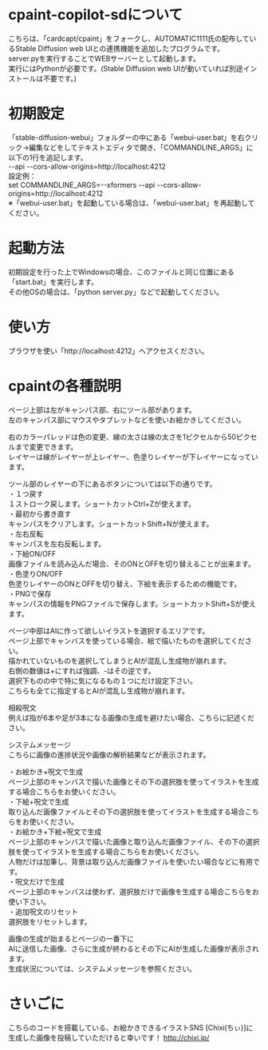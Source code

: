 # cpaint-copilot-sdについて  
こちらは、「cardcapt/cpaint」をフォークし、AUTOMATIC1111氏の配布しているStable Diffusion web UIとの連携機能を追加したプログラムです。  
server.pyを実行することでWEBサーバーとして起動します。  
実行にはPythonが必要です。(Stable Diffusion web UIが動いていれば別途インストールは不要です。)  
  
# 初期設定  
「stable-diffusion-webui」フォルダーの中にある「webui-user.bat」を右クリック→編集などをしてテキストエディタで開き、「COMMANDLINE_ARGS」に以下の1行を追記します。  
 --api --cors-allow-origins=http://localhost:4212  
設定例：  
set COMMANDLINE_ARGS=--xformers --api --cors-allow-origins=http://localhost:4212  
※「webui-user.bat」を起動している場合は、「webui-user.bat」を再起動してください。  
  
# 起動方法  
初期設定を行った上でWindowsの場合、このファイルと同じ位置にある「start.bat」を実行します。  
その他OSの場合は、「python server.py」などで起動してください。  
  
# 使い方  
ブラウザを使い「http://localhost:4212」へアクセスください。  
  
# cpaintの各種説明  
ページ上部は左がキャンパス部、右にツール部があります。  
左のキャンパス部にマウスやタブレットなどを使いお絵かきしてください。  
  
右のカラーパレッドは色の変更、線の太さは線の太さを1ピクセルから50ピクセルまで変更できます。  
レイヤーは線がレイヤーが上レイヤー、色塗りレイヤーが下レイヤーになっています。  
  
ツール部のレイヤーの下にあるボタンについては以下の通りです。  
・１つ戻す  
１ストローク戻します。ショートカットCtrl+Zが使えます。  
・最初から書き直す  
キャンパスをクリアします。ショートカットShift+Nが使えます。  
・左右反転  
キャンパスを左右反転します。  
・下絵ON/OFF  
画像ファイルを読み込んだ場合、そのONとOFFを切り替えることが出来ます。  
・色塗りON/OFF  
色塗りレイヤーのONとOFFを切り替え、下絵を表示するための機能です。  
・PNGで保存  
キャンパスの情報をPNGファイルで保存します。ショートカットShift+Sが使えます。  
  
ページ中部はAIに作って欲しいイラストを選択するエリアです。  
ページ上部でキャンバスを使っている場合、絵で描いたものを選択してください。  
描かれていないものを選択してしまうとAIが混乱し生成物が崩れます。  
右側の数値は+にすれば強調、-はその逆です。  
選択下ものの中で特に気になるもの１つにだけ設定下さい。  
こちらも全てに指定するとAIが混乱し生成物が崩れます。  
  
相殺呪文  
例えば指が6本や足が3本になる画像の生成を避けたい場合、こちらに記述ください。  
  
システムメッセージ  
こちらに画像の進捗状況や画像の解析結果などが表示されます。  
  
・お絵かき+呪文で生成  
ページ上部のキャンバスで描いた画像とその下の選択肢を使ってイラストを生成する場合こちらをお使いください。  
・下絵+呪文で生成  
取り込んだ画像ファイルとその下の選択肢を使ってイラストを生成する場合こちらをお使いください。  
・お絵かき+下絵+呪文で生成  
ページ上部のキャンバスで描いた画像と取り込んだ画像ファイル、その下の選択肢を使ってイラストを生成する場合こちらをお使いください。  
人物だけは加筆し、背景は取り込んだ画像ファイルを使いたい場合などに有用です。  
・呪文だけで生成  
ページ上部のキャンバスは使わず、選択肢だけで画像を生成する場合こちらをお使い下さい。  
・追加呪文のリセット  
選択肢をリセットします。  
  
画像の生成が始まるとページの一番下に  
AIに送信した画像、さらに生成が終わるとその下にAIが生成した画像が表示されます。  
生成状況については、システムメッセージを参照ください。  

# さいごに
こちらのコードを搭載している、お絵かきできるイラストSNS [Chixi(ちぃ)]に生成した画像を投稿していただけると幸いです！
http://chixi.jp/